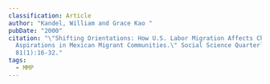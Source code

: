 ```yaml
---
classification: Article
author: "Kandel, William and Grace Kao "
pubDate: "2000"
citation: "\"Shifting Orientations: How U.S. Labor Migration Affects Children's
  Aspirations in Mexican Migrant Communities.\" Social Science Quarterly
  81(1):16-32."
tags:
  - MMP
---
```

